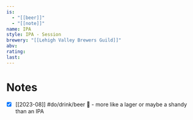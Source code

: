 ```yaml
---
is:
  - "[[beer]]"
  - "[[note]]"
name: IPA
style: IPA - Session
brewery: "[[Lehigh Valley Brewers Guild]]"
abv:
rating: 
last:
---
```

# Notes
- [x] [[2023-08]] #do/drink/beer 🤞 - more like a lager or maybe a shandy than an IPA